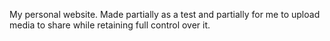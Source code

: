 My personal website. Made partially as a test and partially for me to upload media to share while retaining full control over it.
